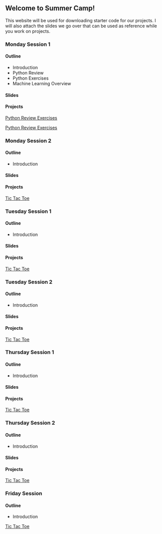 ## Welcome to Summer Camp!

This website will be used for downloading starter code for our projects. I will also attach the slides we go over that can be used as reference while you work on projects.

### Monday Session 1

#### Outline
- Introduction
- Python Review
- Python Exercises
- Machine Learning Overview

#### Slides


#### Projects

[Python Review Exercises](/python-review-exercises.md)

[Python Review Exercises](starter-code/PythonReviewExercises.pdf)

### Monday Session 2

#### Outline
- Introduction

#### Slides


#### Projects
[Tic Tac Toe](starter-code/tictactoe.py)

### Tuesday Session 1

#### Outline
- Introduction

#### Slides


#### Projects
[Tic Tac Toe](starter-code/tictactoe.py)

### Tuesday Session 2

#### Outline
- Introduction

#### Slides


#### Projects
[Tic Tac Toe](starter-code/tictactoe.py)

### Thursday Session 1

#### Outline
- Introduction

#### Slides


#### Projects
[Tic Tac Toe](starter-code/tictactoe.py)

### Thursday Session 2

#### Outline
- Introduction

#### Slides


#### Projects
[Tic Tac Toe](starter-code/tictactoe.py)

### Friday Session

#### Outline
- Introduction

[Tic Tac Toe](starter-code/tictactoe.py)

<!-- Markdown is a lightweight and easy-to-use syntax for styling your writing. It includes conventions for

```markdown
Syntax highlighted code block

# Header 1
## Header 2
### Header 3

- Bulleted
- List

1. Numbered
2. List

**Bold** and _Italic_ and `Code` text

[Link](url) and ![Image](src)
```

For more details see [Basic writing and formatting syntax](https://docs.github.com/en/github/writing-on-github/getting-started-with-writing-and-formatting-on-github/basic-writing-and-formatting-syntax).

### Jekyll Themes

Your Pages site will use the layout and styles from the Jekyll theme you have selected in your [repository settings](https://github.com/KU-CS-Camp/KU-CS-Camp.github.io/settings/pages). The name of this theme is saved in the Jekyll `_config.yml` configuration file.

### Support or Contact

Having trouble with Pages? Check out our [documentation](https://docs.github.com/categories/github-pages-basics/) or [contact support](https://support.github.com/contact) and we’ll help you sort it out.
 -->
